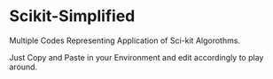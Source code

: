 # Scikit-Simplified
Multiple Codes Representing Application of Sci-kit Algorothms.

Just Copy and Paste in your Environment and edit accordingly to play around.

